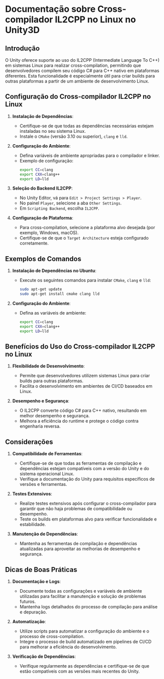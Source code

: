 
# Documentação sobre Cross-compilador IL2CPP no Linux no Unity3D

## Introdução

O Unity oferece suporte ao uso do IL2CPP (Intermediate Language To C++) em sistemas Linux para realizar cross-compilation, permitindo que desenvolvedores compilem seu código C# para C++ nativo em plataformas diferentes. Esta funcionalidade é especialmente útil para criar builds para outras plataformas a partir de um ambiente de desenvolvimento Linux.

## Configuração do Cross-compilador IL2CPP no Linux

1. **Instalação de Dependências**:
   - Certifique-se de que todas as dependências necessárias estejam instaladas no seu sistema Linux.
   - Instale o `CMake` (versão 3.10 ou superior), `clang` e `lld`.

2. **Configuração do Ambiente**:
   - Defina variáveis de ambiente apropriadas para o compilador e linker.
   - Exemplo de configuração:
     ```sh
     export CC=clang
     export CXX=clang++
     export LD=lld
     ```

3. **Seleção do Backend IL2CPP**:
   - No Unity Editor, vá para `Edit > Project Settings > Player`.
   - No painel `Player`, selecione a aba `Other Settings`.
   - Em `Scripting Backend`, escolha `IL2CPP`.

4. **Configuração de Plataforma**:
   - Para cross-compilation, selecione a plataforma alvo desejada (por exemplo, Windows, macOS).
   - Certifique-se de que o `Target Architecture` esteja configurado corretamente.

## Exemplos de Comandos

1. **Instalação de Dependências no Ubuntu**:
   - Execute os seguintes comandos para instalar `CMake`, `clang` e `lld`:
     ```sh
     sudo apt-get update
     sudo apt-get install cmake clang lld
     ```

2. **Configuração do Ambiente**:
   - Defina as variáveis de ambiente:
     ```sh
     export CC=clang
     export CXX=clang++
     export LD=lld
     ```

## Benefícios do Uso do Cross-compilador IL2CPP no Linux

1. **Flexibilidade de Desenvolvimento**:
   - Permite que desenvolvedores utilizem sistemas Linux para criar builds para outras plataformas.
   - Facilita o desenvolvimento em ambientes de CI/CD baseados em Linux.

2. **Desempenho e Segurança**:
   - O IL2CPP converte código C# para C++ nativo, resultando em melhor desempenho e segurança.
   - Melhora a eficiência do runtime e protege o código contra engenharia reversa.

## Considerações

1. **Compatibilidade de Ferramentas**:
   - Certifique-se de que todas as ferramentas de compilação e dependências estejam compatíveis com a versão do Unity e do sistema operacional Linux.
   - Verifique a documentação do Unity para requisitos específicos de versões e ferramentas.

2. **Testes Extensivos**:
   - Realize testes extensivos após configurar o cross-compilador para garantir que não haja problemas de compatibilidade ou desempenho.
   - Teste os builds em plataformas alvo para verificar funcionalidade e estabilidade.

3. **Manutenção de Dependências**:
   - Mantenha as ferramentas de compilação e dependências atualizadas para aproveitar as melhorias de desempenho e segurança.

## Dicas de Boas Práticas

1. **Documentação e Logs**:
   - Documente todas as configurações e variáveis de ambiente utilizadas para facilitar a manutenção e solução de problemas futuros.
   - Mantenha logs detalhados do processo de compilação para análise e depuração.

2. **Automatização**:
   - Utilize scripts para automatizar a configuração do ambiente e o processo de cross-compilation.
   - Integre o processo de build automatizado em pipelines de CI/CD para melhorar a eficiência do desenvolvimento.

3. **Verificação de Dependências**:
   - Verifique regularmente as dependências e certifique-se de que estão compatíveis com as versões mais recentes do Unity.
